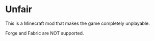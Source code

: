 # Unfair
This is a Minecraft mod that makes the game completely unplayable.

Forge and Fabric are NOT supported.
